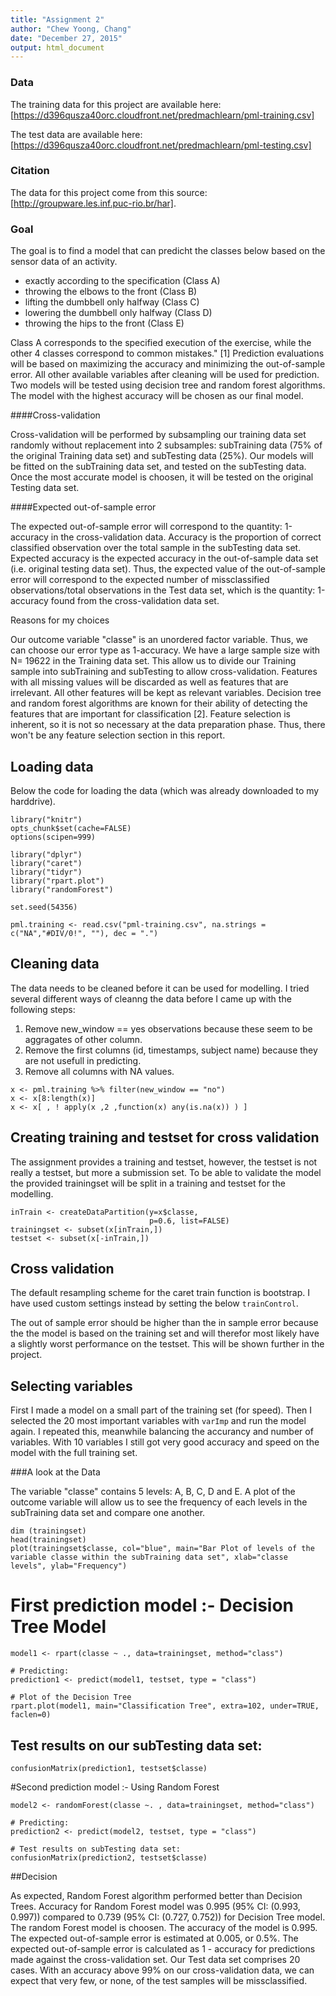 ```yaml
---
title: "Assignment 2"
author: "Chew Yoong, Chang"
date: "December 27, 2015"
output: html_document
---
```


### Data

The training data for this project are available here: [https://d396qusza40orc.cloudfront.net/predmachlearn/pml-training.csv]

The test data are available here: [https://d396qusza40orc.cloudfront.net/predmachlearn/pml-testing.csv]

### Citation

The data for this project come from this source: [http://groupware.les.inf.puc-rio.br/har]. 

### Goal

The goal is to find a model that can predicht the classes below based on the sensor data of an activity.

- exactly according to the specification (Class A)
- throwing the elbows to the front (Class B)
- lifting the dumbbell only halfway (Class C)
- lowering the dumbbell only halfway (Class D)
- throwing the hips to the front (Class E)

Class A corresponds to the specified execution of the exercise, while the other 4 classes correspond to common mistakes." [1]
Prediction evaluations will be based on maximizing the accuracy and minimizing the out-of-sample error. All other available variables after cleaning will be used for prediction.
Two models will be tested using decision tree and random forest algorithms. The model with the highest accuracy will be chosen as our final model.

####Cross-validation

Cross-validation will be performed by subsampling our training data set randomly without replacement into 2 subsamples: subTraining data (75% of the original Training data set) and subTesting data (25%). Our models will be fitted on the subTraining data set, and tested on the subTesting data. Once the most accurate model is choosen, it will be tested on the original Testing data set.

####Expected out-of-sample error

The expected out-of-sample error will correspond to the quantity: 1-accuracy in the cross-validation data. Accuracy is the proportion of correct classified observation over the total sample in the subTesting data set. Expected accuracy is the expected accuracy in the out-of-sample data set (i.e. original testing data set). Thus, the expected value of the out-of-sample error will correspond to the expected number of missclassified observations/total observations in the Test data set, which is the quantity: 1-accuracy found from the cross-validation data set.

Reasons for my choices

Our outcome variable "classe" is an unordered factor variable. Thus, we can choose our error type as 1-accuracy. We have a large sample size with N= 19622 in the Training data set. This allow us to divide our Training sample into subTraining and subTesting to allow cross-validation. Features with all missing values will be discarded as well as features that are irrelevant. All other features will be kept as relevant variables.
Decision tree and random forest algorithms are known for their ability of detecting the features that are important for classification [2]. Feature selection is inherent, so it is not so necessary at the data preparation phase. Thus, there won't be any feature selection section in this report.

## Loading data

Below the code for loading the data (which was already downloaded to my harddrive).

```{r echo=FALSE, warning=FALSE, message=FALSE}
library("knitr")
opts_chunk$set(cache=FALSE)
options(scipen=999)
```
```{r echo=TRUE, warning=FALSE, message=FALSE}
library("dplyr")
library("caret")
library("tidyr")
library("rpart.plot")
library("randomForest")

set.seed(54356)

pml.training <- read.csv("pml-training.csv", na.strings = c("NA","#DIV/0!", ""), dec = ".")
```

## Cleaning data

The data needs to be cleaned before it can be used for modelling. I tried several different ways of cleanng the data  before I came up with the following steps:

1. Remove new_window == yes observations because these seem to be aggragates of other column.
2. Remove the first columns (id, timestamps, subject name) because they are not usefull in predicting.
3. Remove all columns with NA values.

```{r}
x <- pml.training %>% filter(new_window == "no")
x <- x[8:length(x)]
x <- x[ , ! apply(x ,2 ,function(x) any(is.na(x)) ) ]
```

## Creating training and testset for cross validation

The assignment provides a training and testset, however, the testset is not really a testset, but more a submission set. To be able to validate the model the provided trainingset will be split in a training and testset for the modelling.

```{r}
inTrain <- createDataPartition(y=x$classe,
                               p=0.6, list=FALSE)
trainingset <- subset(x[inTrain,])
testset <- subset(x[-inTrain,])

```

## Cross validation

The default resampling scheme for the caret train function is bootstrap. I have used custom settings instead by setting the below `trainControl`.

The out of sample error should be higher than the in sample error because the the model is based on the training set and will therefor most likely have a slightly worst performance on the testset. This will be shown further in the project.

## Selecting variables

First I made a model on a small part of the training set (for speed). Then I selected the 20 most important variables with `varImp` and run the model again. I repeated this, meanwhile balancing the accurancy and number of variables. With 10 variables I still got very good accuracy and speed on the model with the full training set.

###A look at the Data

The variable "classe" contains 5 levels: A, B, C, D and E. A plot of the outcome variable will allow us to see the frequency of each levels in the subTraining data set and compare one another.

```{r}
dim (trainingset)
head(trainingset)
plot(trainingset$classe, col="blue", main="Bar Plot of levels of the variable classe within the subTraining data set", xlab="classe levels", ylab="Frequency")
```


# First prediction model :- Decision Tree Model

```{r}
model1 <- rpart(classe ~ ., data=trainingset, method="class")

# Predicting:
prediction1 <- predict(model1, testset, type = "class")

# Plot of the Decision Tree
rpart.plot(model1, main="Classification Tree", extra=102, under=TRUE, faclen=0)
```

## Test results on our subTesting data set:

```{r}
confusionMatrix(prediction1, testset$classe)
```


#Second prediction model :- Using Random Forest

```{r}
model2 <- randomForest(classe ~. , data=trainingset, method="class")

# Predicting:
prediction2 <- predict(model2, testset, type = "class")

# Test results on subTesting data set:
confusionMatrix(prediction2, testset$classe)
```

##Decision

As expected, Random Forest algorithm performed better than Decision Trees.
Accuracy for Random Forest model was 0.995 (95% CI: (0.993, 0.997)) compared to 0.739 (95% CI: (0.727, 0.752)) for Decision Tree model. The random Forest model is choosen. The accuracy of the model is 0.995. The expected out-of-sample error is estimated at 0.005, or 0.5%. The expected out-of-sample error is calculated as 1 - accuracy for predictions made against the cross-validation set. Our Test data set comprises 20 cases. With an accuracy above 99% on our cross-validation data, we can expect that very few, or none, of the test samples will be missclassified.






